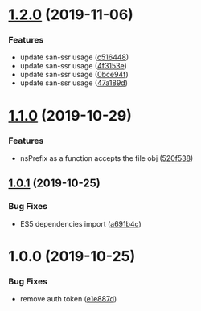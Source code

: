 # [1.2.0](https://github.com/searchfe/gulp-san-ssr/compare/v1.1.0...v1.2.0) (2019-11-06)


### Features

* update san-ssr usage ([c516448](https://github.com/searchfe/gulp-san-ssr/commit/c516448c1cb8acb0d5ecc755b0da50c761b92c26))
* update san-ssr usage ([4f3153e](https://github.com/searchfe/gulp-san-ssr/commit/4f3153efd71f9a97e17876886d0d0be39aa3e4b5))
* update san-ssr usage ([0bce94f](https://github.com/searchfe/gulp-san-ssr/commit/0bce94f020cc94f7e0584f45371ac56266b8d962))
* update san-ssr usage ([47a189d](https://github.com/searchfe/gulp-san-ssr/commit/47a189d5d08e90f92834ec1e0ec4b670b319d9bb))

# [1.1.0](https://github.com/searchfe/gulp-san-ssr/compare/v1.0.1...v1.1.0) (2019-10-29)


### Features

* nsPrefix as a function accepts the file obj ([520f538](https://github.com/searchfe/gulp-san-ssr/commit/520f538f27b9df6121367809fb68b336490e8e62))

## [1.0.1](https://github.com/searchfe/gulp-san-ssr/compare/v1.0.0...v1.0.1) (2019-10-25)


### Bug Fixes

* ES5 dependencies import ([a691b4c](https://github.com/searchfe/gulp-san-ssr/commit/a691b4c923552443477d4e0fc73b552d3e85a9b3))

# 1.0.0 (2019-10-25)


### Bug Fixes

* remove auth token ([e1e887d](https://github.com/searchfe/gulp-san-ssr/commit/e1e887d9bacdc5302c70176ac8145cac0c74bc05))
